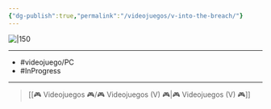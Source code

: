 ```yaml
---
{"dg-publish":true,"permalink":"/videojuegos/v-into-the-breach/"}
---
```



![|150](https://images.igdb.com/igdb/image/upload/t_cover_big/co2gjp.jpg)

---

- #videojuego/PC 
- #InProgress 

---

> [[🎮 Videojuegos 🎮/🎮 Videojuegos (V) 🎮\|🎮 Videojuegos (V) 🎮]]